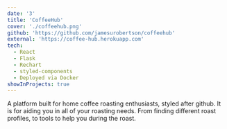 ```yaml
---
date: '3'
title: 'CoffeeHub'
cover: './coffeehub.png'
github: 'https://github.com/jamesurobertson/coffeehub'
external: 'https://coffee-hub.herokuapp.com'
tech:
  - React
  - Flask
  - Rechart
  - styled-components
  - Deployed via Docker
showInProjects: true
---
```


A platform built for home coffee roasting enthusiasts, styled after github. It is for aiding you in all of your roasting needs. From finding different roast profiles, to tools to help you during the roast.
